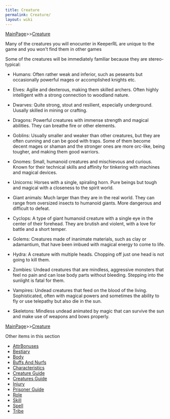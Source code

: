 ```yaml
---
title: Creature
permalink: Creature/
layout: wiki
---
```


[MainPage](/keeperrl_wiki/ "wikilink")>>[Creature](/keeperrl_wiki/Creature "wikilink")

Many of the creatures you will enocunter in KeeperRL are unique to the game and you won't find them in other games


Some of the creatures will be immediately familiar because they are stereo-typical:


- Humans: Often rather weak and inferior, such as peseants but occasionally powerful mages or accomplished knights etc.

- Elves: Agilie and dexterous, making them skilled archers. Often highly intelligent with a strong connection to woodland nature.

- Dwarves: Quite strong, stout and resilient, especially underground. Uusally skilled in mining or crafting. 

- Dragons: Powerful creatures with immense strength and magical abilities. They can breathe fire or other elements.

- Goblins: Usually smaller and weaker than other creatures, but they are often cunning and can be good with traps. Some of them become decent mages or shaman and the stronger ones are more orc-like, being tougher, and making them good warriors.

- Gnomes: Small, humanoid creatures and mischievous and curious. Known for their technical skills and affinity for tinkering with machines and magical devices.

- Unicorns: Horses with a single, spiraling horn. Pure beings but tough and magical with a closeness to the spirit world.

- Giant animals: Much larger than they are in the real world. They can range from oversized insects to humanoid giants. More dangerous and difficult to defeat.

- Cyclops: A type of giant humanoid creature with a single eye in the center of their forehead. They are brutish and violent, with a love for battle and a short temper.

- Golems: Creatures made of inanimate materials, such as clay or adamantium, that have been imbued with magical energy to come to life.

- Hydra: A creature with multiple heads. Chopping off just one head is not going to kill them.

- Zombies: Undead creatures that are mindless, aggressive monsters that feel no pain and can lose body parts without bleeding. Stepping into the sunlight is fatal for them.

- Vampires: Undead creatures that feed on the blood of the living. Sophisticated, often with magical powers and sometimes the ability to fly or use telepathy but also die in the sun.

- Skeletons: Mindless undead animated by magic that can survive the sun and make use of weapons and bows properly.


[MainPage](/keeperrl_wiki/ "wikilink")>>[Creature](/keeperrl_wiki/Creature "wikilink")

Other items in this section
-    [AttrBonuses](/keeperrl_wiki/AttrBonuses "wikilink")
-    [Bestiary](/keeperrl_wiki/Bestiary "wikilink")
-    [Body](/keeperrl_wiki/Body "wikilink")
-    [Buffs And Nurfs](/keeperrl_wiki/Buffs_And_Nurfs "wikilink")
-    [Characteristics](/keeperrl_wiki/Characteristics "wikilink")
-    [Creature Guide](/keeperrl_wiki/Creature_Guide "wikilink")
-    [Creatures Guide](/keeperrl_wiki/Creatures_Guide "wikilink")
-    [Injury](/keeperrl_wiki/Injury "wikilink")
-    [Prisoner Guide](/keeperrl_wiki/Prisoner_Guide "wikilink")
-    [Role](/keeperrl_wiki/Role "wikilink")
-    [Skill](/keeperrl_wiki/Skill "wikilink")
-    [Spell](/keeperrl_wiki/Spell "wikilink")
-    [Tribe](/keeperrl_wiki/Tribe "wikilink")
